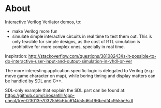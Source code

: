 # About

Interactive Verilog Verilator demos, to:

- make Verilog more fun
- simulate simple interactive circuits in real time to test them out. This is only feasible for simple designs, as the cost of RTL simulation is prohibitive for more complex ones, specially in real time.

Inspiration: <http://stackoverflow.com/questions/38108243/is-it-possible-to-do-interactive-user-input-and-output-simulation-in-vhdl-or-ver>

The more interesting application specific logic is delegated to Verilog (e.g.: move game character on map), while boring timing and display matters can be handled by SDL and C++.

SDL-only example that explain the SDL part can be found at: <https://github.com/cirosantilli/cpp-cheat/tree/23013e7032556c6bc614b55d6cf66bedf4c9555e/sdl>

